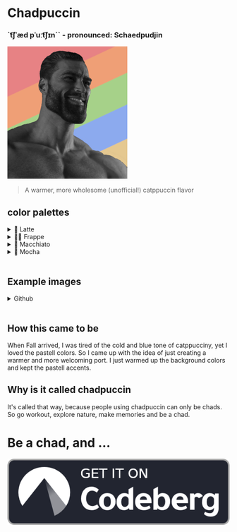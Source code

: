 # Chadpuccin
### `t͡ʃˈæd pˈuːt͡ʃɪn`` - pronounced: Schaedpudjin
<img src=".assets/chadpuccin.png" height="300px">


> A warmer, more wholesome (unofficial!) catppuccin flavor


## color palettes
<details> 
<summary> 🌻 Latte </summary>

| Labels | Hex |
|-----|------|
| Rosewater | `#dc8a78` |
| Flamingo | `#dd7878` |
| Pink | `#ea76cb` | 
| Mauve | `#8839ef` | 
| Red | `#d20f39` |
| Maroon | `#e64553` | 
| Peach | `#fe640b` | 
| Yellow | `#df8e1d` | 
| Green | `#40a02b` | 
| Teal | `#40a02b` | 
| Sky | `#04a5e5` | 
| Sapphire | `#209fb5` | 
| Blue | `#1e66f5` | 
| Lavender | `#7287fd` | 
| Text | `#4c4f69` |
| Subtext1 | `#5c5f77` |
| Subtext0 | `#6c6f85` |
| Overlay2 | `#827E8D` |
| Overlay1 | `#918E9C` |
| Overlay0 | `#A19FAB` |
| Surface2 | `#B1B0BA` |
| Surface1 | `#C0BFC8` |
| Surface0 | `#CFCFD7` |
| Base | `#f0f1f4` |
| Mantle | `#E8E8ED` |
| Crust | `#dfdfe5` |

> Link for the normal [colors](https://coolors.co/dce0e8-e6e9ef-eff1f5-ccd0da-bcc0cc-acb0be-9ca0b0-8c8fa1-7c7f93)

> Link to the warmed up [colors](https://coolors.co/dfdfe5-e8e8ed-f0f1f4-cfcfd7-c0bfc8-b1b0ba-a19fab-918e9c-827e8d)
</details>

<details> 
<summary> 🏋️‍♂️ Frappe </summary>

| Labels | Hex |
|-----|------|
| Rosewater | `#f2d5cf` |
| Flamingo | `#eebebe` |
| Pink | `#f4b8e4` | 
| Mauve | `#ca9ee6` | 
| Red | `#e78284` |
| Maroon | `#ea999c` | 
| Peach | `#ef9f76` | 
| Yellow | `#e5c890` | 
| Green | `#a6d189` | 
| Teal | `#81c8be` | 
| Sky | `#99d1db` | 
| Sapphire | `#85c1dc` | 
| Blue | `#8caaee` | 
| Lavender | `#babbf1` | 
| Text | `#c6d0f5` |
| Subtext1 | `#b5bfe2` |
| Subtext0 | `#a5adce` |
| Overlay2 | `#9d9ab1` |
| Overlay1 | `#8b899e` |
| Overlay0 | `#7b788c` |
| Surface2 | `#696779` |
| Surface1 | `#585666` |
| Surface0 | `#474453` |
| Base | `#353341` |
| Mantle | `#2e2c38` |
| Crust | `#272530` |

> Link for the normal [colors](https://coolors.co/232634-292c3c-303446-414559-51576d-626880-737994-838ba7-949cbb)

> Link to the warmed up [colors](https://coolors.co/272530-2e2c38-353341-474453-585666-696779-7b788c-8b899e-9d9ab1)
</details>

<details> 
<summary> 🌺 Macchiato </summary>

| Labels | Hex |
|-----|------|
| Rosewater | `#f4dbd6` |
| Flamingo | `#f0c6c6` |
| Pink | `#f5bde6` | 
| Mauve | `#c6a0f6` | 
| Red | `#ed8796` |
| Maroon | `#ee99a0` | 
| Peach | `#f5a97f` | 
| Yellow | `#eed49f` | 
| Green | `#a6da95` | 
| Teal | `#8bd5ca` | 
| Sky | `#91d7e3` | 
| Sapphire | `#7dc4e4` | 
| Blue | `#8aadf4` | 
| Lavender | `#b7bdf8` | 
| Text | `#cad3f5` |
| Subtext1 | `#b8c0e0` |
| Subtext0 | `#a5adcb` |
| Overlay2 | `#9C98AE` |
| Overlay1 | `#88869A` |
| Overlay0 | `#757285` |
| Surface2 | `#625F71` |
| Surface1 | `#4F4C5E` |
| Surface0 | `#3C3949` |
| Base | `#2A2635` |
| Mantle | `#22202C` |
| Crust | `#1B1923` |

> Link for the normal [colors](https://coolors.co/181926-1e2030-24273a-363a4f-494d64-5b6078-6e738d-8087a2-939ab7)

> Link to the warmed up [colors](https://coolors.co/1b1923-22202c-2a2635-3c3949-4f4c5e-625f71-757285-88869a-9c98ae)
</details>

<details> 
<summary> 🌿 Mocha </summary>

| Labels | Hex |
|-----|------|
| Rosewater | `#f5e0dc` |
| Flamingo | `#f2cdcd` |
| Pink | `#f5c2e7` | 
| Mauve | `#cba6f7` | 
| Red | `#f38ba8` |
| Maroon | `#eba0ac` | 
| Peach | `#fab387` | 
| Yellow | `#f9e2af` | 
| Green | `#a6e3a1` | 
| Teal | `#94e2d5` | 
| Sky | `#89dceb` | 
| Sapphire | `#74c7ec` | 
| Blue | `#89b4fa` | 
| Lavender | `#b4befe` | 
| Text | `#cdd6f4` |
| Subtext1 | `#bac2de` |
| Subtext0 | `#a6adc8` |
| Overlay2 | `#9b98ab` |
| Overlay1 | `#868395` |
| Overlay0 | `#726f80` |
| Surface2 | `#5e5b6a` |
| Surface1 | `#4a4755` |
| Surface0 | `#363240` |
| Base | `#221e2a` |
| Mantle | `#1b1822` |
| Crust | `#141119` |

> Link for the normal [colors](https://coolors.co/11111b-181825-1e1e2e-313244-45475a-585b70-6c7086-7f849c-9399b2)

> Link to the warmed up [colors](https://coolors.co/141119-1b1822-221e2a-363240-4a4755-5e5b6a-726f80-868395-9b98ab)
</details>

<br>

## Example images
<details>
<summary> Github </summary>
<img src='./.assets/previews/github/github.webp'>
</details>

<br>

## How this came to be
When Fall arrived, I was tired of the cold and blue tone of catppucciny, yet I loved the pastell colors.
So I came up with the idea of just creating a warmer and more welcoming port. I just warmed up the background colors and kept the pastell accents.

## Why is it called chadpuccin
It's called that way, because people using chadpuccin can only be chads. So go workout, explore nature, make memories and be a chad.

# Be a chad, and ...
<a href='https://codeberg.org/justtobbi/chadpuccin'>
<img src='./.assets/getitoncodeberg.png' alt='Get it on Codeberg'>
</a>